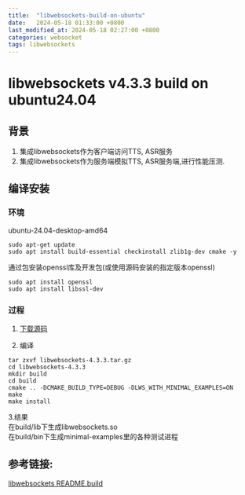 ```yaml
---
title:  "libwebsockets-build-on-ubuntu"
date:   2024-05-18 01:33:00 +0800
last_modified_at: 2024-05-18 02:27:00 +0800
categories: websocket
tags: libwebsockets
---
```


# libwebsockets v4.3.3 build on ubuntu24.04  


## 背景  
1. 集成libwebsockets作为客户端访问TTS, ASR服务  
2. 集成libwebsockets作为服务端模拟TTS, ASR服务端,进行性能压测.  


## 编译安装  

### 环境  
ubuntu-24.04-desktop-amd64  
```
sudo apt-get update  
sudo apt install build-essential checkinstall zlib1g-dev cmake -y  
```

通过包安装openssl库及开发包(或使用源码安装的指定版本openssl)  
```
sudo apt install openssl
sudo apt install libssl-dev
```


### 过程  
1. [下载源码](https://github.com/warmcat/libwebsockets/releases/tag/v4.3.3)

2. 编译  
```
tar zxvf libwebsockets-4.3.3.tar.gz
cd libwebsockets-4.3.3
mkdir build
cd build
cmake .. -DCMAKE_BUILD_TYPE=DEBUG -DLWS_WITH_MINIMAL_EXAMPLES=ON
make
make install
```

3.结果  
在build/lib下生成libwebsockets.so  
在build/bin下生成minimal-examples里的各种测试进程  


## 参考链接:  
[libwebsockets README.build](https://github.com/warmcat/libwebsockets/blob/v4.3.3/READMEs/README.build.md)  